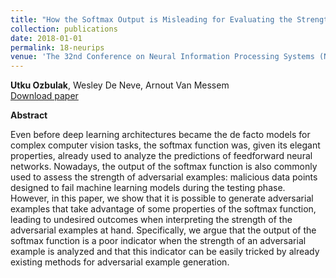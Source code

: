 ```yaml
---
title: "How the Softmax Output is Misleading for Evaluating the Strength of Adversarial Examples"
collection: publications
date: 2018-01-01
permalink: 18-neurips
venue: 'The 32nd Conference on Neural Information Processing Systems (NeurIPS), Montréal, Canada <br /> Workshop on Security in Machine Learning (SECML), Poster presentation'
---
```

**Utku Ozbulak**, Wesley De Neve, Arnout Van Messem  <br /> <span style="color:red">[Download paper](https://arxiv.org/abs/1811.08577) </span>

**Abstract**

Even before deep learning architectures became the de facto models for complex computer vision tasks, the softmax function was, given its elegant properties, already used to analyze the predictions of feedforward neural networks. Nowadays, the output of the softmax function is also commonly used to assess the strength of adversarial examples: malicious data points designed to fail machine learning models during the testing phase. However, in this paper, we show that it is possible to generate adversarial examples that take advantage of some properties of the softmax function, leading to undesired outcomes when interpreting the strength of the adversarial examples at hand. Specifically, we argue that the output of the softmax function is a poor indicator when the strength of an adversarial example is analyzed and that this indicator can be easily tricked by already existing methods for adversarial example generation. 
